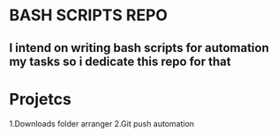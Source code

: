 # BASH SCRIPTS REPO #

## I intend on writing bash scripts for automation my tasks so i dedicate this repo for that ##

# Projetcs
1.Downloads folder arranger 
2.Git push automation

